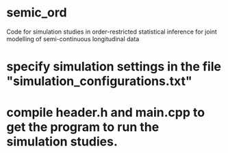 # semic_ord
Code for simulation studies in order-restricted statistical inference for joint modelling of semi-continuous longitudinal data

# specify simulation settings in the file "simulation_configurations.txt"

# compile header.h and main.cpp to get the program to run the simulation studies.

